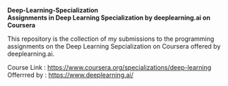 <b>Deep-Learning-Specialization <br>
Assignments in Deep Learning Specialization by deeplearning.ai on Coursera</b>

This repository is the collection of my submissions to the programming assignments on the Deep Learning Sepcialization on Coursera offered by deeplearning.ai.

Course Link : https://www.coursera.org/specializations/deep-learning <br>
Offerrred by : https://www.deeplearning.ai/ <br>
